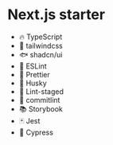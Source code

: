 # Next.js starter

- 🔥 TypeScript
- 💎 tailwindcss
- 🐟 shadcn/ui
- 📏 ESLint
- 💖 Prettier
- 🐶 Husky
- 🚫 Lint-staged
- 🚓 commitlint
- 📚 Storybook
- 🃏 Jest
- 🤖 Cypress
